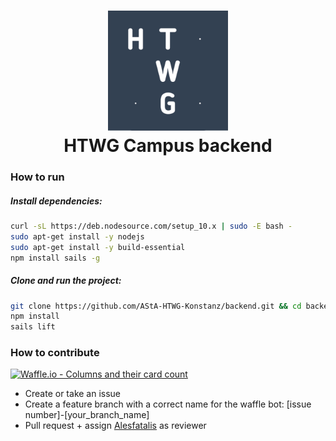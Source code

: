 <h1 align="center">
  <img src="./assets/images/icon_square.png" height="192" width="192"/><br>
  HTWG Campus backend
</h1>

### How  to run

##### Install dependencies:

```sh
curl -sL https://deb.nodesource.com/setup_10.x | sudo -E bash -
sudo apt-get install -y nodejs
sudo apt-get install -y build-essential
npm install sails -g
```

##### Clone and run the project:

```sh
git clone https://github.com/AStA-HTWG-Konstanz/backend.git && cd backend
npm install
sails lift
```

### How to contribute

[![Waffle.io - Columns and their card count](https://badge.waffle.io/AStA-HTWG-Konstanz/organisation.svg?columns=all)](https://waffle.io/AStA-HTWG-Konstanz/organisation)

- Create or take an issue
- Create a feature branch with a correct name for the waffle bot: [issue number]-[your_branch_name]
- Pull request + assign [Alesfatalis](https://github.com/Alesfatalis) as reviewer
